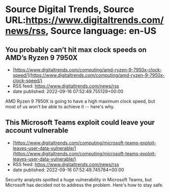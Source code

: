 # Source Digital Trends, Source URL:https://www.digitaltrends.com/news/rss, Source language: en-US

## You probably can’t hit max clock speeds on AMD’s Ryzen 9 7950X
 - [https://www.digitaltrends.com/computing/amd-ryzen-9-7950x-clock-speed/](https://www.digitaltrends.com/computing/amd-ryzen-9-7950x-clock-speed/)
 - RSS feed: https://www.digitaltrends.com/news/rss
 - date published: 2022-09-16 07:52:49.755129+00:00

AMD Ryzen 9 7950X is going to have a high maximum clock speed, but most of us won't be able to achieve it -- here's why.

## This Microsoft Teams exploit could leave your account vulnerable
 - [https://www.digitaltrends.com/computing/microsoft-teams-exploit-leaves-user-data-vulnerable/](https://www.digitaltrends.com/computing/microsoft-teams-exploit-leaves-user-data-vulnerable/)
 - RSS feed: https://www.digitaltrends.com/news/rss
 - date published: 2022-09-16 07:52:49.745784+00:00

Security analysts spotted a huge vulnerability in Microsoft Teams, but Microsoft has decided not to address the problem. Here's how to stay safe.
